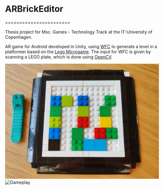 # ARBrickEditor
=======================

Thesis project for Msc. Games - Technology Track at the IT-University of Copenhagen.

AR game for Android developed in Unity, using [WFC](https://github.com/selfsame/unity-wave-function-collapse) to generate a level in a platformer based on the [Lego Microgame](https://assetstore.unity.com/packages/templates/lego-microgame-179847). The input for WFC is given by scanning a LEGO plate, which is done using [OpenCV](https://github.com/mryndzionek/scanner).

![LEGO plate](https://github.com/Lucksm1th/ARBrickEditor/blob/main/Images/Plate_and_Tool.jpg)
![Gameplay](https://github.com/Lucksm1th/ARBrickEditor/blob/main/Images/gameplaygif_small.GIF)
